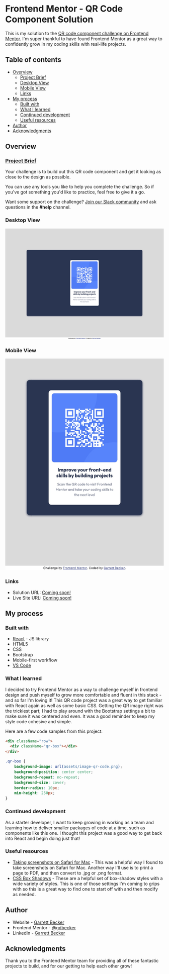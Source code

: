 # Frontend Mentor - QR Code Component Solution

This is my solution to the [QR code component challenge on Frontend Mentor](https://www.frontendmentor.io/challenges/qr-code-component-iux_sIO_H). I'm super thankful to have found Frontend Mentor as a great way to confidently grow in my coding skills with real-life projects. 

## Table of contents

- [Overview](#overview)
  - [Project Brief](#project-brief)
  - [Desktop View](#desktop-view)
  - [Mobile View](#mobile-view)
  - [Links](#links)
- [My process](#my-process)
  - [Built with](#built-with)
  - [What I learned](#what-i-learned)
  - [Continued development](#continued-development)
  - [Useful resources](#useful-resources)
- [Author](#author)
- [Acknowledgments](#acknowledgments)

## Overview

### [Project Brief](./project%20brief/)

Your challenge is to build out this QR code component and get it looking as close to the design as possible.

You can use any tools you like to help you complete the challenge. So if you've got something you'd like to practice, feel free to give it a go.

Want some support on the challenge? [Join our Slack community](https://www.frontendmentor.io/slack) and ask questions in the **#help** channel.

### Desktop View

![](./qr-code-desktop.jpg)

### Mobile View

![](./qr-code-mobile.jpg)

### Links

- Solution URL: [Coming soon!](https://your-solution-url.com)
- Live Site URL: [Coming soon!](https://qr-code-gdbecker.netlify.app)

## My process

### Built with

- [React](https://reactjs.org/) - JS library
- HTML5
- CSS
- Bootstrap
- Mobile-first workflow
- [VS Code](https://code.visualstudio.com)

### What I learned

I decided to try Frontend Mentor as a way to challenge myself in frontend design and push myself to grow more comfortable and fluent in this stack - and so far I'm loving it! This QR code project was a great way to get familiar with React again as well as some basic CSS. Getting the QR image right was the trickiest part; I had to play around with the Bootstrap settings a bit to make sure it was centered and even. It was a good reminder to keep my style code cohesive and simple.

Here are a few code samples from this project:

```html
<div className="row">
  <div className="qr-box"></div>
</div>
```

```css
.qr-box {
	background-image: url(assets/image-qr-code.png);
	background-position: center center;
	background-repeat: no-repeat;
	background-size: cover;
	border-radius: 10px;
	min-height: 250px;
}
```

### Continued development

As a starter developer, I want to keep growing in working as a team and learning how to deliver smaller packages of code at a time, such as components like this one. I thought this project was a good way to get back into React and begin doing just that!

### Useful resources

- [Taking screenshots on Safari for Mac](https://eshop.macsales.com/blog/76508-take-a-screenshot-of-an-entire-webpage/) - This was a helpful way I found to take screenshots on Safari for Mac. Another way I'll use is to print a page to PDF, and then convert to .jpg or .png format.
- [CSS Box Shadows](https://getcssscan.com/css-box-shadow-examples) - These are a helpful set of box-shadow styles with a wide variety of styles. This is one of those settings I'm coming to grips with so this is a great way to find one to start off with and then modify as needed.

## Author

- Website - [Garrett Becker]()
- Frontend Mentor - [@gdbecker](https://www.frontendmentor.io/profile/gdbecker)
- LinkedIn - [Garrett Becker](https://www.linkedin.com/in/garrett-becker-923b4a106/)

## Acknowledgments

Thank you to the Frontend Mentor team for providing all of these fantastic projects to build, and for our getting to help each other grow!
